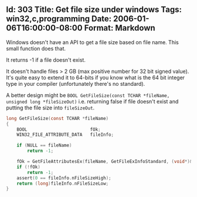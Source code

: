 Id: 303
Title: Get file size under windows
Tags: win32,c,programming
Date: 2006-01-06T16:00:00-08:00
Format: Markdown
--------------
Windows doesn't have an API to get a file size based on file name. This small function does that.

It returns -1 if a file doesn't exist.

It doesn't handle files > 2 GB (max positive number for 32 bit signed value). It's quite easy to extend it to 64-bits if you know what is the 64 bit integer type in your compiler (unfortunately there's no standard).

A better design might be `BOOL GetFileSize(const TCHAR *fileName, unsigned long *fileSizeOut)` i.e. returning false if file doesn't exist and putting the file size into `fileSizeOut`.

```c
long GetFileSize(const TCHAR *fileName)
{
    BOOL                        fOk;
    WIN32_FILE_ATTRIBUTE_DATA   fileInfo;

    if (NULL == fileName)
        return -1;

    fOk = GetFileAttributesEx(fileName, GetFileExInfoStandard, (void*)&fileInfo);
    if (!fOk)
        return -1;
    assert(0 == fileInfo.nFileSizeHigh);
    return (long)fileInfo.nFileSizeLow;
}
```
